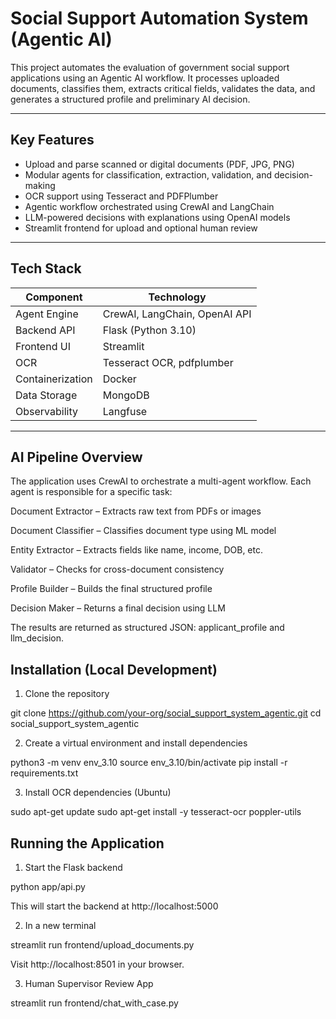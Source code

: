 # Social Support Automation System (Agentic AI)

This project automates the evaluation of government social support applications using an Agentic AI workflow. It processes uploaded documents, classifies them, extracts critical fields, validates the data, and generates a structured profile and preliminary AI decision.

---

## Key Features

- Upload and parse scanned or digital documents (PDF, JPG, PNG)
- Modular agents for classification, extraction, validation, and decision-making
- OCR support using Tesseract and PDFPlumber
- Agentic workflow orchestrated using CrewAI and LangChain
- LLM-powered decisions with explanations using OpenAI models
- Streamlit frontend for upload and optional human review

---

## Tech Stack

| Component         | Technology                         |
|------------------|-------------------------------------|
| Agent Engine     | CrewAI, LangChain, OpenAI API       |
| Backend API      | Flask (Python 3.10)                 |
| Frontend UI      | Streamlit                           |
| OCR              | Tesseract OCR, pdfplumber           |
| Containerization | Docker                              |
| Data Storage     | MongoDB                             |
| Observability    | Langfuse                            |

---

## AI Pipeline Overview
The application uses CrewAI to orchestrate a multi-agent workflow. Each agent is responsible for a specific task:

Document Extractor – Extracts raw text from PDFs or images

Document Classifier – Classifies document type using ML model

Entity Extractor – Extracts fields like name, income, DOB, etc.

Validator – Checks for cross-document consistency

Profile Builder – Builds the final structured profile

Decision Maker – Returns a final decision using LLM

The results are returned as structured JSON: applicant_profile and llm_decision.


## Installation (Local Development)

1. Clone the repository

git clone https://github.com/your-org/social_support_system_agentic.git
cd social_support_system_agentic

2. Create a virtual environment and install dependencies

python3 -m venv env_3.10
source env_3.10/bin/activate
pip install -r requirements.txt

3. Install OCR dependencies (Ubuntu)

sudo apt-get update
sudo apt-get install -y tesseract-ocr poppler-utils

## Running the Application

1. Start the Flask backend

python app/api.py

This will start the backend at http://localhost:5000


2. In a new terminal

streamlit run frontend/upload_documents.py

Visit http://localhost:8501 in your browser.

3. Human Supervisor Review App

streamlit run frontend/chat_with_case.py




